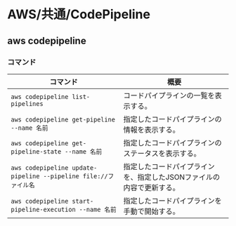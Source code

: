 # AWS/共通/CodePipeline

## aws codepipeline

### コマンド

| コマンド                                                     | 概要                                                         |
| ------------------------------------------------------------ | ------------------------------------------------------------ |
| `aws codepipeline list-pipelines`                            | コードパイプラインの一覧を表示する。                         |
| `aws codepipeline get-pipeline --name 名前`                  | 指定したコードパイプラインの情報を表示する。                 |
| `aws codepipeline get-pipeline-state --name 名前`            | 指定したコードパイプラインのステータスを表示する。           |
| `aws codepipeline update-pipeline --pipeline file://ファイル名` | 指定したコードパイプラインを、指定したJSONファイルの内容で更新する。 |
| `aws codepipeline start-pipeline-execution --name 名前`      | 指定したコードパイプラインを手動で開始する。                 |
